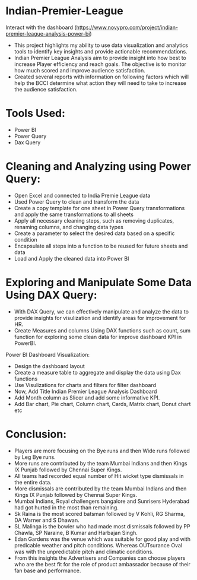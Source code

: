 # Indian-Premier-League
 Interact with the dashboard (https://www.novypro.com/project/indian-premier-league-analysis-power-bi)

- This project highlights my ability to use data visualization and analytics tools to identify key insights and provide actionable recommendations.
- Indian Premier League Analysis aim to provide insight into how best to increase Player efficiency and reach goals. The objective is to monitor how much scored and improve audience satisfaction. 
- Created several reports with information on following factors which will help the BCCI determine what action they will need to take to increase the audience satisfaction.

# Tools Used:
- Power BI
- Power Query
- Dax Query

# Cleaning and Analyzing using Power Query:
- Open Excel and connected to India Premie League data
- Used Power Query to clean and transform the data
- Create a copy template for one sheet in Power Query transformations and apply the same transformations to all sheets
- Apply all necessary cleaning steps, such as removing duplicates, renaming columns, and changing data types
- Create a parameter to select the desired data based on a specific condition
- Encapsulate all steps into a function to be reused for future sheets and data
- Load and Apply the cleaned data into Power BI

# Exploring and Manipulate Some Data Using DAX Query:
- With DAX Query, we can effectively manipulate and analyze the data to provide insights for visulization and identify areas for improvement for HR.
- Create Measures and columns Using DAX functions such as count, sum function for exploring some clean data for improve dashboard KPI in PowerBI.

Power BI Dashboard Visualization:
- Design the dashboard layout
- Create a measure table to aggregate and display the data using Dax functions
- Use Visulizations for charts and filters for filter dashboard
- Now, Add Title Indian Premier League Analysis Dashboard
- Add Month column as Slicer and add some informative KPI.
- Add Bar chart, Pie chart, Column chart, Cards, Matrix chart, Donut chart etc


# Conclusion:
- Players are more focusing on the Bye runs and then Wide runs  followed by Leg Bye runs.
- More runs are contributed by the team Mumbai Indians and then Kings IX Punjab followed by Chennai Super Kings.
- All teams had recorded equal number of Hit wicket type dismissals in the entire data.
- More dismissals are contributed by the team Mumbai Indians and then Kings IX  Punjab followed by Chennai Super Kings.
- Mumbai Indians, Royal challengers bangalore and Sunrisers Hyderabad had got hurted in the most than remaining.
- Sk Raina is the most scored batsman followed by V Kohli, RG Sharma, DA Warner and S Dhawan.
- SL Malinga is the bowler who had made most dismissals followed by PP Chawla, SP Naraine, B Kumar and Harbajan Singh.
- Edan Gardens was the venue which was suitable for good play and with predicable weather and pitch conditions. Whereas OUTsurance Oval was with the unpredictable 
  pitch and climatic conditions.
- From this insights the Advertisers and Companies can choose players who are the best fit for the role of product ambassador because of their fan base and 
  performance.


